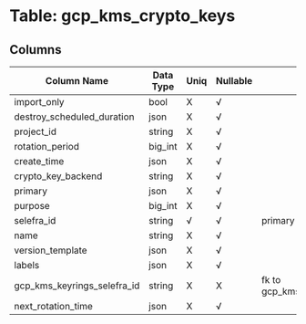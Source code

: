 # Table: gcp_kms_crypto_keys

## Columns 

|  Column Name   |  Data Type  | Uniq | Nullable | Description | 
|  ----  | ----  | ----  | ----  | ---- | 
| import_only | bool | X | √ |  | 
| destroy_scheduled_duration | json | X | √ |  | 
| project_id | string | X | √ |  | 
| rotation_period | big_int | X | √ |  | 
| create_time | json | X | √ |  | 
| crypto_key_backend | string | X | √ |  | 
| primary | json | X | √ |  | 
| purpose | big_int | X | √ |  | 
| selefra_id | string | √ | √ | primary keys value md5 | 
| name | string | X | √ |  | 
| version_template | json | X | √ |  | 
| labels | json | X | √ |  | 
| gcp_kms_keyrings_selefra_id | string | X | X | fk to gcp_kms_keyrings.selefra_id | 
| next_rotation_time | json | X | √ |  | 


